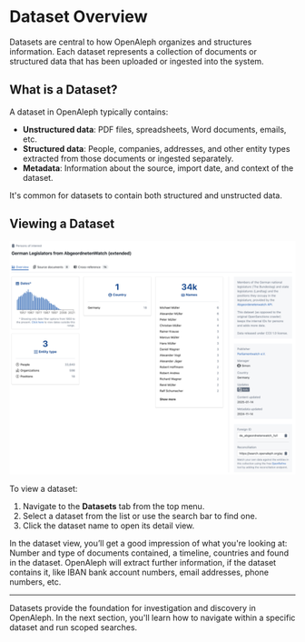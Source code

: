 # Dataset Overview

Datasets are central to how OpenAleph organizes and structures information. Each dataset represents a collection of documents or structured data that has been uploaded or ingested into the system.

## What is a Dataset?

A dataset in OpenAleph typically contains:

- **Unstructured data**: PDF files, spreadsheets, Word documents, emails, etc.
- **Structured data**: People, companies, addresses, and other entity types extracted from those documents or ingested separately.
- **Metadata**: Information about the source, import date, and context of the dataset.

It's common for datasets to contain both structured and unstructed data.

## Viewing a Dataset

![Screenshot of the OpenAleph dataset overview](../../assets/images/dataset_overview.png)

To view a dataset:

1. Navigate to the **Datasets** tab from the top menu.
2. Select a dataset from the list or use the search bar to find one.
3. Click the dataset name to open its detail view.

In the dataset view, you’ll get a good impression of what you're looking at: Number and type of documents contained, a timeline, countries and found in the dataset. OpenAleph will extract further information, if the dataset contains it, like IBAN bank account numbers, email addresses, phone numbers, etc.

---

Datasets provide the foundation for investigation and discovery in OpenAleph. In the next section, you'll learn how to navigate within a specific dataset and run scoped searches.
